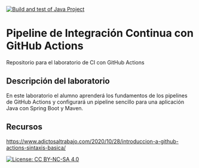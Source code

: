 [![Build and test of Java Project](https://github.com/ETSISI-EMS/ems2023_lab_1_3_ci_github_actions-Ayarina/actions/workflows/main.yml/badge.svg)](https://github.com/ETSISI-EMS/ems2023_lab_1_3_ci_github_actions-Ayarina/actions/workflows/main.yml)

# Pipeline de Integración Continua con GitHub Actions

Repositorio para el laboratorio de CI con GitHub Actions

## Descripción del laboratorio

En este laboratorio el alumno aprenderá los fundamentos de los pipelines de GitHub Actions y configurará un pipeline
sencillo para una aplicación Java con Spring Boot y Maven. 

## Recursos
https://www.adictosaltrabajo.com/2020/10/28/introduccion-a-github-actions-sintaxis-basica/

[![License: CC BY-NC-SA 4.0](https://img.shields.io/badge/License-CC_BY--NC--SA_4.0-lightgrey.svg)](https://creativecommons.org/licenses/by-nc-sa/4.0/)
